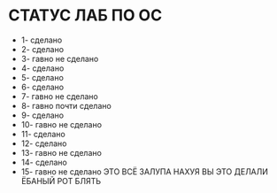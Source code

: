 # СТАТУС ЛАБ ПО ОС
- 1- сделано
- 2- сделано
- 3- гавно не сделано
- 4- сделано
- 5- сделано
- 6- сделано
- 7- гавно не сделано
- 8- гавно почти сделано
- 9- сделано
- 10- гавно не сделано
- 11- сделано
- 12- сделано
- 13- гавно не сделано
- 14- сделано
- 15- гавно не сделано
ЭТО ВСЁ ЗАЛУПА НАХУЯ ВЫ ЭТО ДЕЛАЛИ ЁБАНЫЙ РОТ БЛЯТЬ
